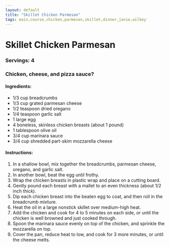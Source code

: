 ```yaml
---
layout: default
title: "Skillet Chicken Parmesan"
tags: main,course,chicken,parmesan,skillet,dinner,janie,wilkey
---
```

# Skillet Chicken Parmesan

### Servings: 4
### Chicken, cheese, and pizza sauce?

#### Ingredients:
- 1/3 cup breadcrumbs
- 1/3 cup grated parmesan cheese
- 1/2 teaspoon dried oregano
- 1/4 teaspoon garlic salt
- 1 large egg
- 4 boneless, skinless chicken breasts (about 1 pound)
- 1 tablespoon olive oil
- 3/4 cup marinara sauce
- 3/4 cup shredded part-skim mozzarella cheese

#### Instructions:
1. In a shallow bowl, mix together the breadcrumbs, parmesan cheese, oregano, and garlic salt.
2. In another bowl, beat the egg until frothy.
3. Wrap the chicken breasts in plastic wrap and place on a cutting board.
4. Gently pound each breast with a mallet to an even thickness (about 1/2 inch thick).
5. Dip each chicken breast into the beaten egg to coat, and then roll in the breadcrumb mixture.
6. Heat the oil in a large nonstick skillet over medium-high heat.
7. Add the chicken and cook for 4 to 5 minutes on each side, or until the chicken is well browned and just cooked through.
8. Spoon the marinara sauce evenly on top of the chicken, and sprinkle the mozzarella on top.
9. Cover the pan, reduce heat to low, and cook for 3 more minutes, or until the cheese melts.
